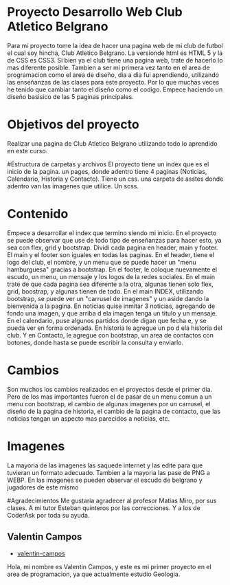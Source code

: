 # Proyecto Desarrollo Web Club Atletico Belgrano

Para mi proyecto tome la idea de hacer una pagina web de mi club de futbol el cual soy hincha, Club Atletico Belgrano.
La versionde html es HTML 5 y la de CSS es CSS3.
Si bien ya el club tiene una pagina web, trate de hacerlo lo mas diferente posible.
Tambien a ser mi primera vez tanto en el area de programacion como el area de diseño, dia a dia fui aprendiendo, utilizando las enseñanzas de las clases para este proyecto. Por lo que muchas veces he tenido que cambiar tanto el diseño como el codigo.
Empece haciendo un diseño basisico de las 5 paginas principales.

# Objetivos del proyecto
Realizar una pagina de Club Atletico Belgrano utilizando todo lo aprendido en este curso.

#Estructura de carpetas y archivos
El proyecto tiene un index que es el inicio de la pagina. un pages, donde adentro tiene 4 paginas (Noticias, Calendario, Historia y Contacto). Tiene un css. una carpeta de asstes donde adentro van las imagenes que utilice. Un scss.

# Contenido
Empece a desarrollar el index que termino siendo mi inicio.
En el proyecto se puede observar que use de todo tipo de enseñanzas para hacer esto, ya sea con flex, grid y bootstrap.
Dividi cada pagina en header, main y footer. El main y el footer son iguales en todas las paginas. En el header, tiene el logo del club, el nombre, y un menu que se puede hacer un "menu hamburguesa" gracias a bootstrap.
En el footer, le coloque nuevamente el escudo, un menu, un mensaje y los logos de la redes sociales.
En el main trate de que cada pagina sea diferente a la otra, algunas tienen solo flex, grid, boostrap, y algunas tienen de todo.
En el  main INDEX, utilizando bootstrap, se puede ver un "carrusel de imagenes" y un aside dando la bienvenida a la pagina. En noticias quise inmitar 3 noticias, agregando de fondo una imagen, y que arriba d ela imagen tenga un titulo y un mensaje. En el calendario, puse algunos partidos donde digan que fecha e, y se pueda ver en forma ordenada. En historia le agregue un po d ela historia del club. Y en Contacto, le agregue con bootstrap, un area de contactos con botones, donde hasta se puede escribir la consulta y enviarlo.

# Cambios
Son muchos los cambios realizados en el proyectos desde el primer dia. Pero de los mas importantes fueron el de pasar de un menu comun a un menu con bootstrap, el cambio de algunas imagenes por un carrusel, el diseño de la pagina de historia, el cambio de la pagina de contacto, que las noticias tengan un aspecto mas parecidos a noticias, etc.

# Imagenes
La mayoria de las imagenes las saquede internet y las edite para que tuvieran un formato adecuado. Tambien a la mayoria las pase de PNG a WEBP. En las imagenes se pueden observar el escudo de belgrano y jugadores de este mismo

#Agradecimientos
Me gustaria agradecer al profesor Matias Miro, por sus clases.  A mi tutor Esteban quinteros por las correcciones. Y a los de CoderAsk por toda su ayuda.


## Valentin Campos

- [valentin-campos](https://www.github.com/octokatherine)

Hola, mi nombre es Valentin Campos, y este es mi primer proyecto en el area de programacion, ya que actualmente estudio Geologia.